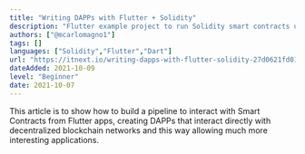 ```yaml
---
title: "Writing DAPPs with Flutter + Solidity"
description: "Flutter example project to run Solidity smart contracts using web3Dart library"
authors: ["@mcarlomagno1"]
tags: []
languages: ["Solidity","Flutter","Dart"]
url: "https://itnext.io/writing-dapps-with-flutter-solidity-27d0621fd01"
dateAdded: 2021-10-09
level: "Beginner"
date: 2021-10-07
---
```


This article is to show how to build a pipeline to interact with Smart Contracts from Flutter apps, creating DAPPs that interact directly with decentralized blockchain networks and this way allowing much more interesting applications.